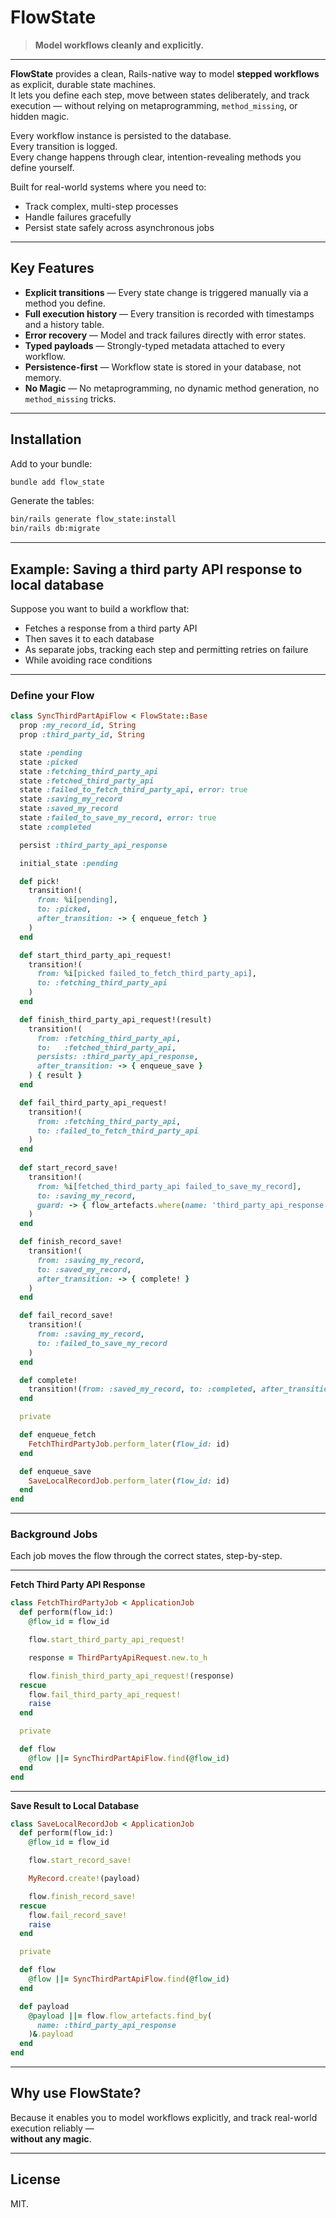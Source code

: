 # FlowState

> **Model workflows cleanly and explicitly.**

---

**FlowState** provides a clean, Rails-native way to model **stepped workflows** as explicit, durable state machines.  
It lets you define each step, move between states deliberately, and track execution — without relying on metaprogramming, `method_missing`, or hidden magic.

Every workflow instance is persisted to the database.  
Every transition is logged.  
Every change happens through clear, intention-revealing methods you define yourself.

Built for real-world systems where you need to:
- Track complex, multi-step processes
- Handle failures gracefully
- Persist state safely across asynchronous jobs

---

## Key Features

- **Explicit transitions** — Every state change is triggered manually via a method you define.
- **Full execution history** — Every transition is recorded with timestamps and a history table.
- **Error recovery** — Model and track failures directly with error states.
- **Typed payloads** — Strongly-typed metadata attached to every workflow.
- **Persistence-first** — Workflow state is stored in your database, not memory.
- **No Magic** — No metaprogramming, no dynamic method generation, no `method_missing` tricks.

---

## Installation

Add to your bundle:

```bash
bundle add flow_state
```

Generate the tables:

```bash
bin/rails generate flow_state:install
bin/rails db:migrate
```

---

## Example: Saving a third party API response to local database

Suppose you want to build a workflow that:
- Fetches a response from a third party API
- Then saves it to each database
- As separate jobs, tracking each step and permitting retries on failure
- While avoiding race conditions

---

### Define your Flow

```ruby
class SyncThirdPartApiFlow < FlowState::Base
  prop :my_record_id, String
  prop :third_party_id, String

  state :pending
  state :picked
  state :fetching_third_party_api
  state :fetched_third_party_api
  state :failed_to_fetch_third_party_api, error: true
  state :saving_my_record
  state :saved_my_record
  state :failed_to_save_my_record, error: true
  state :completed

  persist :third_party_api_response

  initial_state :pending

  def pick!
    transition!(
      from: %i[pending],
      to: :picked,
      after_transition: -> { enqueue_fetch }
    )
  end

  def start_third_party_api_request!
    transition!(
      from: %i[picked failed_to_fetch_third_party_api], 
      to: :fetching_third_party_api
    )
  end

  def finish_third_party_api_request!(result)
    transition!(
      from: :fetching_third_party_api,
      to:   :fetched_third_party_api,
      persists: :third_party_api_response,
      after_transition: -> { enqueue_save }
    ) { result }
  end

  def fail_third_party_api_request!
    transition!(
      from: :fetching_third_party_api, 
      to: :failed_to_fetch_third_party_api
    )
  end
  
  def start_record_save!
    transition!(
      from: %i[fetched_third_party_api failed_to_save_my_record], 
      to: :saving_my_record,
      guard: -> { flow_artefacts.where(name: 'third_party_api_response').exists? }
    )
  end

  def finish_record_save!
    transition!(
      from: :saving_my_record, 
      to: :saved_my_record,
      after_transition: -> { complete! }
    )
  end

  def fail_record_save!
    transition!(
      from: :saving_my_record, 
      to: :failed_to_save_my_record
    )
  end

  def complete!
    transition!(from: :saved_my_record, to: :completed, after_transition: -> { destroy })
  end

  private

  def enqueue_fetch
    FetchThirdPartyJob.perform_later(flow_id: id)
  end

  def enqueue_save
    SaveLocalRecordJob.perform_later(flow_id: id)
  end
end
```

---

### Background Jobs

Each job moves the flow through the correct states, step-by-step.

---

**Fetch Third Party API Response**

```ruby
class FetchThirdPartyJob < ApplicationJob
  def perform(flow_id:)
    @flow_id = flow_id

    flow.start_third_party_api_request!

    response = ThirdPartyApiRequest.new.to_h

    flow.finish_third_party_api_request!(response)
  rescue
    flow.fail_third_party_api_request!
    raise
  end

  private

  def flow
    @flow ||= SyncThirdPartApiFlow.find(@flow_id)
  end
end
```

---

**Save Result to Local Database**

```ruby
class SaveLocalRecordJob < ApplicationJob
  def perform(flow_id:)
    @flow_id = flow_id

    flow.start_record_save!

    MyRecord.create!(payload)

    flow.finish_record_save!
  rescue
    flow.fail_record_save!
    raise
  end

  private

  def flow
    @flow ||= SyncThirdPartApiFlow.find(@flow_id)
  end

  def payload
    @payload ||= flow.flow_artefacts.find_by(
      name: :third_party_api_response
    )&.payload
  end
end
```

---

## Why use FlowState?

Because it enables you to model workflows explicitly,
and track real-world execution reliably —  
**without any magic**.

---

## License

MIT.
